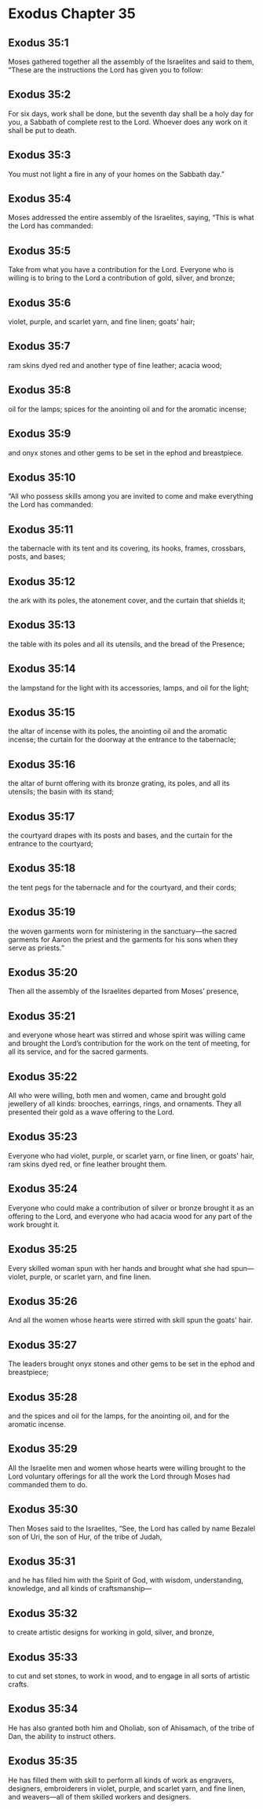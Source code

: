 # Exodus Chapter 35

## Exodus 35:1
Moses gathered together all the assembly of the Israelites and said to them, “These are the instructions the Lord has given you to follow:

## Exodus 35:2
For six days, work shall be done, but the seventh day shall be a holy day for you, a Sabbath of complete rest to the Lord. Whoever does any work on it shall be put to death.

## Exodus 35:3
You must not light a fire in any of your homes on the Sabbath day.”

## Exodus 35:4
Moses addressed the entire assembly of the Israelites, saying, “This is what the Lord has commanded:

## Exodus 35:5
Take from what you have a contribution for the Lord. Everyone who is willing is to bring to the Lord a contribution of gold, silver, and bronze;

## Exodus 35:6
violet, purple, and scarlet yarn, and fine linen; goats' hair;

## Exodus 35:7
ram skins dyed red and another type of fine leather; acacia wood;

## Exodus 35:8
oil for the lamps; spices for the anointing oil and for the aromatic incense;

## Exodus 35:9
and onyx stones and other gems to be set in the ephod and breastpiece.

## Exodus 35:10
“All who possess skills among you are invited to come and make everything the Lord has commanded:

## Exodus 35:11
the tabernacle with its tent and its covering, its hooks, frames, crossbars, posts, and bases;

## Exodus 35:12
the ark with its poles, the atonement cover, and the curtain that shields it;

## Exodus 35:13
the table with its poles and all its utensils, and the bread of the Presence;

## Exodus 35:14
the lampstand for the light with its accessories, lamps, and oil for the light;

## Exodus 35:15
the altar of incense with its poles, the anointing oil and the aromatic incense; the curtain for the doorway at the entrance to the tabernacle;

## Exodus 35:16
the altar of burnt offering with its bronze grating, its poles, and all its utensils; the basin with its stand;

## Exodus 35:17
the courtyard drapes with its posts and bases, and the curtain for the entrance to the courtyard;

## Exodus 35:18
the tent pegs for the tabernacle and for the courtyard, and their cords;

## Exodus 35:19
the woven garments worn for ministering in the sanctuary—the sacred garments for Aaron the priest and the garments for his sons when they serve as priests.”

## Exodus 35:20
Then all the assembly of the Israelites departed from Moses’ presence,

## Exodus 35:21
and everyone whose heart was stirred and whose spirit was willing came and brought the Lord’s contribution for the work on the tent of meeting, for all its service, and for the sacred garments.

## Exodus 35:22
All who were willing, both men and women, came and brought gold jewellery of all kinds: brooches, earrings, rings, and ornaments. They all presented their gold as a wave offering to the Lord.

## Exodus 35:23
Everyone who had violet, purple, or scarlet yarn, or fine linen, or goats' hair, ram skins dyed red, or fine leather brought them.

## Exodus 35:24
Everyone who could make a contribution of silver or bronze brought it as an offering to the Lord, and everyone who had acacia wood for any part of the work brought it.

## Exodus 35:25
Every skilled woman spun with her hands and brought what she had spun—violet, purple, or scarlet yarn, and fine linen.

## Exodus 35:26
And all the women whose hearts were stirred with skill spun the goats' hair.

## Exodus 35:27
The leaders brought onyx stones and other gems to be set in the ephod and breastpiece;

## Exodus 35:28
and the spices and oil for the lamps, for the anointing oil, and for the aromatic incense.

## Exodus 35:29
All the Israelite men and women whose hearts were willing brought to the Lord voluntary offerings for all the work the Lord through Moses had commanded them to do.

## Exodus 35:30
Then Moses said to the Israelites, “See, the Lord has called by name Bezalel son of Uri, the son of Hur, of the tribe of Judah,

## Exodus 35:31
and he has filled him with the Spirit of God, with wisdom, understanding, knowledge, and all kinds of craftsmanship—

## Exodus 35:32
to create artistic designs for working in gold, silver, and bronze,

## Exodus 35:33
to cut and set stones, to work in wood, and to engage in all sorts of artistic crafts.

## Exodus 35:34
He has also granted both him and Oholiab, son of Ahisamach, of the tribe of Dan, the ability to instruct others.

## Exodus 35:35
He has filled them with skill to perform all kinds of work as engravers, designers, embroiderers in violet, purple, and scarlet yarn, and fine linen, and weavers—all of them skilled workers and designers.
